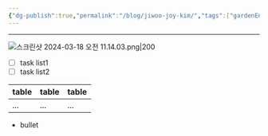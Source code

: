 ```yaml
---
{"dg-publish":true,"permalink":"/blog/jiwoo-joy-kim/","tags":["gardenEntry"]}
---
```


---

![스크린샷 2024-03-18 오전 11.14.03.png|200](/img/user/%EC%8A%A4%ED%81%AC%EB%A6%B0%EC%83%B7%202024-03-18%20%EC%98%A4%EC%A0%84%2011.14.03.png)
- [ ] task list1
- [ ] task list2

| table | table | table |
| ---- | ---- | ---- |
| ... | ... | ... |
- bullet
